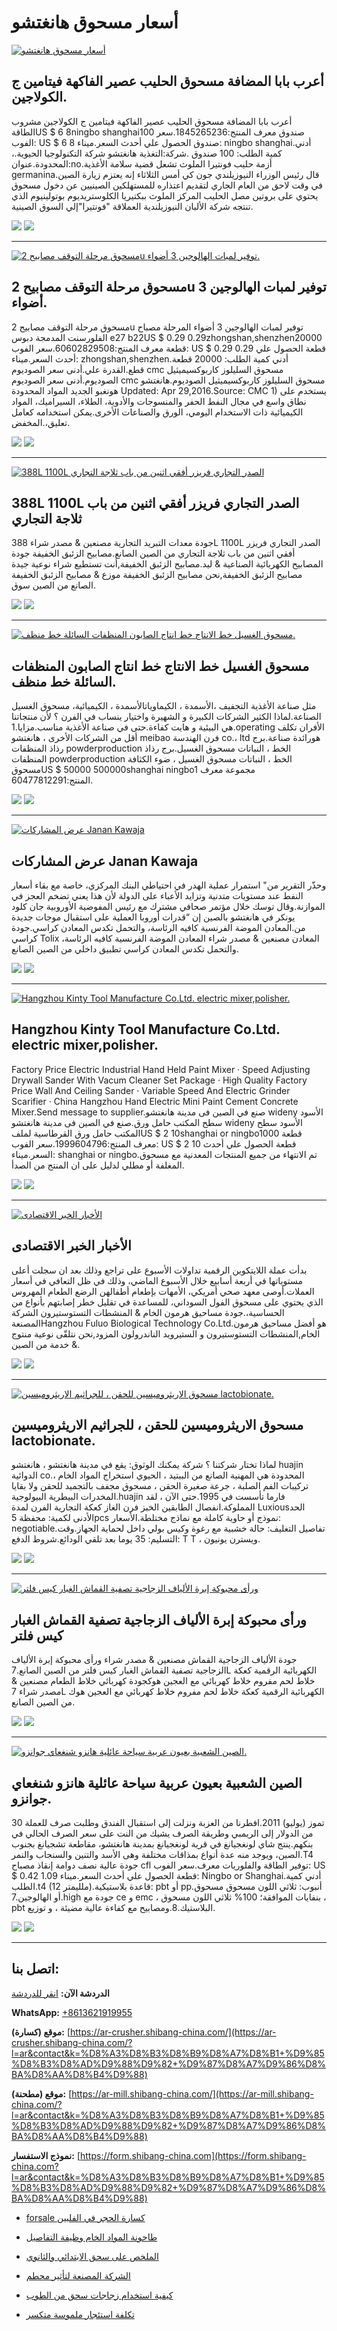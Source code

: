 # أسعار مسحوق هانغتشو

<a href="https://swt.shibang-china.com/?l=ar&img&k=%D8%A3%D8%B3%D8%B9%D8%A7%D8%B1+%D9%85%D8%B3%D8%AD%D9%88%D9%82+%D9%87%D8%A7%D9%86%D8%BA%D8%AA%D8%B4%D9%88" target="_blank">![أسعار مسحوق هانغتشو](http://static.shibang-china.com/all-800x300/534.jpg)</a>

## أعرب بابا المضافة مسحوق الحليب عصير الفاكهة فيتامين ج الكولاجين.
أعرب بابا المضافة مسحوق الحليب عصير الفاكهة فيتامين ج الكولاجين مشروب الطاقةUS $ 6 8ningbo shanghai100 صندوق معرف المنتج:1845265236.سعر الفوب: US $ 6 8 صندوق الحصول علي أحدث السعر.ميناء: ningbo shanghai.أدني كمية الطلب: 100 صندوق .شركة:التغذية هانغتشو شركة التكنولوجيا الحيوية.، المحدودة.عنوان:no.أزمة حليب فونتيرا الملوث تشعل قضية سلامة الأغذية germanina.قال رئيس الوزراء النيوزيلندي جون كي أمس الثلاثاء إنه يعتزم زيارة الصين في وقت لاحق من العام الجاري لتقديم اعتذاره للمستهلكين الصينيين عن دخول مسحوق يحتوي على بروتين مصل الحليب المركز الملوث ببكتيريا الكلوستريديوم بوتولينيوم الذي تنتجه شركة الألبان النيوزيلندية العملاقة &quot;فونتيرا&quot;إلي السوق الصينية.


<a href="https://whatsapp.shibangsoft.com/WhatsApp.php" target="_blank" title="WhatsApp">![](http://static.shibang-china.com/icon/whatsapp.png)</a> <a href="https://swt.shibang-china.com/?l=ar&icon&k=%D8%A3%D8%B3%D8%B9%D8%A7%D8%B1+%D9%85%D8%B3%D8%AD%D9%88%D9%82+%D9%87%D8%A7%D9%86%D8%BA%D8%AA%D8%B4%D9%88" target="_blank">![](http://static.shibang-china.com/icon/chat-ar.png)</a>

---

<a href="https://swt.shibang-china.com/?l=ar&img&k=%D8%A3%D8%B3%D8%B9%D8%A7%D8%B1+%D9%85%D8%B3%D8%AD%D9%88%D9%82+%D9%87%D8%A7%D9%86%D8%BA%D8%AA%D8%B4%D9%88" target="_blank">![مسحوق مرحلة التوقف مصابيح 2u توفير لمبات الهالوجين 3 أضواء.](http://static.shibang-china.com/all-800x300/466.jpg)</a>

## مسحوق مرحلة التوقف مصابيح 2u توفير لمبات الهالوجين 3 أضواء.
مسحوق مرحلة التوقف مصابيح 2u توفير لمبات الهالوجين 3 أضواء المرحلة مصباح الفلورسنت المدمجة دبوس e27 b22US $ 0.29 0.29zhongshan,shenzhen20000 قطعة معرف المنتج:60602829508.سعر الفوب: US $ 0.29 0.29 قطعة الحصول علي أحدث السعر.ميناء: zhongshan,shenzhen.أدني كمية الطلب: 20000 قطعة قطع.القدرة علي.أدنى سعر الصوديوم cmc مسحوق السليلوز كاربوكسيميثيل الصوديوم.أدنى سعر الصوديوم cmc مسحوق السليلوز كاربوكسيميثيل الصوديوم.هانغتشو هونغبو الجديد المواد المحدودة Updated: Apr 29,2016.Source: CMC 1) يستخدم على نطاق واسع في مجال النفط الحفر والمنسوجات والأدوية، الطلاء، السيراميك، المواد الكيميائية ذات الاستخدام اليومي، الورق والصناعات الأخرى.يمكن استخدامه كعامل تعليق،.المخفض.


<a href="https://whatsapp.shibangsoft.com/WhatsApp.php" target="_blank" title="WhatsApp">![](http://static.shibang-china.com/icon/whatsapp.png)</a> <a href="https://swt.shibang-china.com/?l=ar&icon&k=%D8%A3%D8%B3%D8%B9%D8%A7%D8%B1+%D9%85%D8%B3%D8%AD%D9%88%D9%82+%D9%87%D8%A7%D9%86%D8%BA%D8%AA%D8%B4%D9%88" target="_blank">![](http://static.shibang-china.com/icon/chat-ar.png)</a>

---

<a href="https://swt.shibang-china.com/?l=ar&img&k=%D8%A3%D8%B3%D8%B9%D8%A7%D8%B1+%D9%85%D8%B3%D8%AD%D9%88%D9%82+%D9%87%D8%A7%D9%86%D8%BA%D8%AA%D8%B4%D9%88" target="_blank">![388L 1100L الصدر التجاري فريزر أفقي اثنين من باب ثلاجة التجاري](http://static.shibang-china.com/all-800x300/648.jpg)</a>

## 388L 1100L الصدر التجاري فريزر أفقي اثنين من باب ثلاجة التجاري
جودة معدات التبريد التجارية مصنعين &amp; مصدر شراء 388L 1100L الصدر التجاري فريزر أفقي اثنين من باب ثلاجة التجاري من الصين الصانع.مصابيح الزئبق الخفيفة جودة المصابيح الكهربائية الصناعية &amp; ليد.مصابيح الزئبق الخفيفة,أنت تستطيع شراء نوعية جيدة مصابيح الزئبق الخفيفة,نحن مصابيح الزئبق الخفيفة موزع &amp; مصابيح الزئبق الخفيفة الصانع من الصين سوق.


<a href="https://whatsapp.shibangsoft.com/WhatsApp.php" target="_blank" title="WhatsApp">![](http://static.shibang-china.com/icon/whatsapp.png)</a> <a href="https://swt.shibang-china.com/?l=ar&icon&k=%D8%A3%D8%B3%D8%B9%D8%A7%D8%B1+%D9%85%D8%B3%D8%AD%D9%88%D9%82+%D9%87%D8%A7%D9%86%D8%BA%D8%AA%D8%B4%D9%88" target="_blank">![](http://static.shibang-china.com/icon/chat-ar.png)</a>

---

<a href="https://swt.shibang-china.com/?l=ar&img&k=%D8%A3%D8%B3%D8%B9%D8%A7%D8%B1+%D9%85%D8%B3%D8%AD%D9%88%D9%82+%D9%87%D8%A7%D9%86%D8%BA%D8%AA%D8%B4%D9%88" target="_blank">![مسحوق الغسيل خط الانتاج خط انتاج الصابون المنظفات السائلة خط منظف.](http://static.shibang-china.com/all-800x300/359.jpg)</a>

## مسحوق الغسيل خط الانتاج خط انتاج الصابون المنظفات السائلة خط منظف.
مثل صناعة الأغذية التجفيف ،الأسمدة ، الكيماوياتالأسمدة ، الكيميائية، مسحوق الغسيل الصناعة.لماذا الكثير الشركات الكبيرة و الشهيرة واختيار ينساب في الفرن ؟ لأن منتجاتنا هي البيئية و هايت كفاءة.حتى في صناعة الأغذية مناسب.مزايا.1.operating الأفران تكلف أقل من الشركات الأخرى ، هانغتشو meibao فرن الهندسة co.، ltd هورائدة صناعة.برج رذاذ المنظفات powderproduction الخط ، النباتات مسحوق الغسيل.برج رذاذ المنظفات powderproduction الخط ، النباتات مسحوق الغسيل ، ضوء الكثافة مسحوقUS $ 50000 500000shanghai ningbo1 مجموعة معرف المنتج:60477812291.


<a href="https://whatsapp.shibangsoft.com/WhatsApp.php" target="_blank" title="WhatsApp">![](http://static.shibang-china.com/icon/whatsapp.png)</a> <a href="https://swt.shibang-china.com/?l=ar&icon&k=%D8%A3%D8%B3%D8%B9%D8%A7%D8%B1+%D9%85%D8%B3%D8%AD%D9%88%D9%82+%D9%87%D8%A7%D9%86%D8%BA%D8%AA%D8%B4%D9%88" target="_blank">![](http://static.shibang-china.com/icon/chat-ar.png)</a>

---

<a href="https://swt.shibang-china.com/?l=ar&img&k=%D8%A3%D8%B3%D8%B9%D8%A7%D8%B1+%D9%85%D8%B3%D8%AD%D9%88%D9%82+%D9%87%D8%A7%D9%86%D8%BA%D8%AA%D8%B4%D9%88" target="_blank">![عرض المشاركات Janan Kawaja](http://static.shibang-china.com/all-800x300/473.jpg)</a>

## عرض المشاركات Janan Kawaja
وحذّر التقرير من&quot; استمرار عملية الهدر في احتياطي البنك المركزي، خاصة مع بقاء أسعار النفط عند مستويات متدنية وتزايد الأعباء على الدولة لأن هذا يعني تضخم العجز في الموازنة.وقال توسك خلال مؤتمر صحافي مشترك مع رئيس المفوضية الأوروبية جان كلود يونكر في هانغتشو بالصين إن “قدرات أوروبا العملية على استقبال موجات جديدة من.المعادن الموضة الفرنسية كافيه الرئاسة، والتحمل تكدس المعادن كراسي.جودة كراسي Tolix المعادن مصنعين &amp; مصدر شراء المعادن الموضة الفرنسية كافيه الرئاسة، والتحمل تكدس المعادن كراسي تطبيق داخلي من الصين الصانع.


<a href="https://whatsapp.shibangsoft.com/WhatsApp.php" target="_blank" title="WhatsApp">![](http://static.shibang-china.com/icon/whatsapp.png)</a> <a href="https://swt.shibang-china.com/?l=ar&icon&k=%D8%A3%D8%B3%D8%B9%D8%A7%D8%B1+%D9%85%D8%B3%D8%AD%D9%88%D9%82+%D9%87%D8%A7%D9%86%D8%BA%D8%AA%D8%B4%D9%88" target="_blank">![](http://static.shibang-china.com/icon/chat-ar.png)</a>

---

<a href="https://swt.shibang-china.com/?l=ar&img&k=%D8%A3%D8%B3%D8%B9%D8%A7%D8%B1+%D9%85%D8%B3%D8%AD%D9%88%D9%82+%D9%87%D8%A7%D9%86%D8%BA%D8%AA%D8%B4%D9%88" target="_blank">![Hangzhou Kinty Tool Manufacture Co.Ltd. electric mixer,polisher.](http://static.shibang-china.com/all-800x300/160.jpg)</a>

## Hangzhou Kinty Tool Manufacture Co.Ltd. electric mixer,polisher.
Factory Price Electric Industrial Hand Held Paint Mixer &middot; Speed Adjusting Drywall Sander With Vacum Cleaner Set Package &middot; High Quality Factory Price Wall And Ceiling Sander &middot; Variable Speed And Electric Grinder Scarifier &middot; China Hangzhou Hand Electric Mini Paint Cement Concrete Mixer.Send message to supplier.صنع في الصين فى مدينة هانغتشو wideny الأسود سطح المكتب حامل ورق.صنع في الصين فى مدينة هانغتشو wideny الأسود سطح المكتب حامل ورق القرطاسية لملفUS $ 2 10shanghai or ningbo1000 قطعة معرف المنتج:1999604796.سعر الفوب: US $ 2 10 قطعة الحصول علي أحدث السعر.ميناء: shanghai or ningbo.تم الانتهاء من جميع المنتجات المعدنية مع مسحوق المغلفة أو مطلي لدليل على ان المنتج من الصدأ.


<a href="https://whatsapp.shibangsoft.com/WhatsApp.php" target="_blank" title="WhatsApp">![](http://static.shibang-china.com/icon/whatsapp.png)</a> <a href="https://swt.shibang-china.com/?l=ar&icon&k=%D8%A3%D8%B3%D8%B9%D8%A7%D8%B1+%D9%85%D8%B3%D8%AD%D9%88%D9%82+%D9%87%D8%A7%D9%86%D8%BA%D8%AA%D8%B4%D9%88" target="_blank">![](http://static.shibang-china.com/icon/chat-ar.png)</a>

---

<a href="https://swt.shibang-china.com/?l=ar&img&k=%D8%A3%D8%B3%D8%B9%D8%A7%D8%B1+%D9%85%D8%B3%D8%AD%D9%88%D9%82+%D9%87%D8%A7%D9%86%D8%BA%D8%AA%D8%B4%D9%88" target="_blank">![الأخبار الخبر الاقتصادى](http://static.shibang-china.com/all-800x300/987.jpg)</a>

## الأخبار الخبر الاقتصادى
بدأت عملة اللايتكوين الرقمية تداولات الأسبوع على تراجع وذلك بعد ان سجلت أعلى مستوياتها في أربعة أسابيع خلال الأسبوع الماضي، وذلك في ظل التعافي في أسعار العملات.أوصى معهد صحي أمريكي، الأمهات بإطعام أطفالهن الرضع الطعام المهروس الذي يحتوي على مسحوق الفول السوداني، للمساعدة في تقليل خطر إصابتهم بأنواع من الحساسية،.جودة مساحيق هرمون الخام &amp; المنشطات التستوستيرون الشركة المصنعةHangzhou Fuluo Biological Technology Co.Ltd.هو أفضل مساحيق هرمون الخام,المنشطات التستوستيرون و الستيرويد الناندرولون المزود,نحن نتلقّى نوعية منتوج &amp; خدمة من الصين.


<a href="https://whatsapp.shibangsoft.com/WhatsApp.php" target="_blank" title="WhatsApp">![](http://static.shibang-china.com/icon/whatsapp.png)</a> <a href="https://swt.shibang-china.com/?l=ar&icon&k=%D8%A3%D8%B3%D8%B9%D8%A7%D8%B1+%D9%85%D8%B3%D8%AD%D9%88%D9%82+%D9%87%D8%A7%D9%86%D8%BA%D8%AA%D8%B4%D9%88" target="_blank">![](http://static.shibang-china.com/icon/chat-ar.png)</a>

---

<a href="https://swt.shibang-china.com/?l=ar&img&k=%D8%A3%D8%B3%D8%B9%D8%A7%D8%B1+%D9%85%D8%B3%D8%AD%D9%88%D9%82+%D9%87%D8%A7%D9%86%D8%BA%D8%AA%D8%B4%D9%88" target="_blank">![مسحوق الاريثروميسين للحقن ، للجراثيم الاريثروميسين lactobionate.](http://static.shibang-china.com/all-800x300/914.jpg)</a>

## مسحوق الاريثروميسين للحقن ، للجراثيم الاريثروميسين lactobionate.
لماذا تختار شركتنا ؟ شركة يمكنك الوثوق: يقع في مدينة هانغتشو ، هانغتشو huajin الدوائية co.المحدودة هي المهنية الصانع من الببتيد ، الحيوي استخراج المواد الخام ، تركيبات الفم الصلبة ، جرعة صغيرة الحقن ، مسحوق مجفف بالتجميد للحقن ولا بقايا المخدرات البيطرية البيولوجية.huajin فارما تأسست في 1995.حتى الآن ، لقد المملوكة.انفصال الطابقين الخبز فرن الغاز كعكة التجارية الفرن لمدة Luxiousالحد الأدنى لكمية: محفظة 5pcs نموذج أو حاوية كاملة مع نماذج مختلطة.الأسعار: negotiable.تفاصيل التغليف: حالة خشبية مع رغوة وكيس بولي داخل لحماية الجهاز.وقت التسليم: 35 يوما بعد تلقي الودائع.شروط الدفع: T T ، ويسترن يونيون.


<a href="https://whatsapp.shibangsoft.com/WhatsApp.php" target="_blank" title="WhatsApp">![](http://static.shibang-china.com/icon/whatsapp.png)</a> <a href="https://swt.shibang-china.com/?l=ar&icon&k=%D8%A3%D8%B3%D8%B9%D8%A7%D8%B1+%D9%85%D8%B3%D8%AD%D9%88%D9%82+%D9%87%D8%A7%D9%86%D8%BA%D8%AA%D8%B4%D9%88" target="_blank">![](http://static.shibang-china.com/icon/chat-ar.png)</a>

---

<a href="https://swt.shibang-china.com/?l=ar&img&k=%D8%A3%D8%B3%D8%B9%D8%A7%D8%B1+%D9%85%D8%B3%D8%AD%D9%88%D9%82+%D9%87%D8%A7%D9%86%D8%BA%D8%AA%D8%B4%D9%88" target="_blank">![ورأى محبوكة إبرة الألياف الزجاجية تصفية القماش الغبار كيس فلتر](http://static.shibang-china.com/all-800x300/1268.jpg)</a>

## ورأى محبوكة إبرة الألياف الزجاجية تصفية القماش الغبار كيس فلتر
جودة الألياف الزجاجية القماش مصنعين &amp; مصدر شراء ورأى محبوكة إبرة الألياف الزجاجية تصفية القماش الغبار كيس فلتر من الصين الصانع.7L الكهربائية الرقمية كعكة خلاط لحم مفروم خلاط كهربائي مع العجين هوكجودة كهربائي خلاط الطعام مصنعين &amp; مصدر شراء 7L الكهربائية الرقمية كعكة خلاط لحم مفروم خلاط كهربائي مع العجين هوك من الصين الصانع.


<a href="https://whatsapp.shibangsoft.com/WhatsApp.php" target="_blank" title="WhatsApp">![](http://static.shibang-china.com/icon/whatsapp.png)</a> <a href="https://swt.shibang-china.com/?l=ar&icon&k=%D8%A3%D8%B3%D8%B9%D8%A7%D8%B1+%D9%85%D8%B3%D8%AD%D9%88%D9%82+%D9%87%D8%A7%D9%86%D8%BA%D8%AA%D8%B4%D9%88" target="_blank">![](http://static.shibang-china.com/icon/chat-ar.png)</a>

---

<a href="https://swt.shibang-china.com/?l=ar&img&k=%D8%A3%D8%B3%D8%B9%D8%A7%D8%B1+%D9%85%D8%B3%D8%AD%D9%88%D9%82+%D9%87%D8%A7%D9%86%D8%BA%D8%AA%D8%B4%D9%88" target="_blank">![الصين الشعبية بعيون عربية سياحة عائلية هانزو شنغعاي جوانزو.](http://static.shibang-china.com/all-800x300/512.jpg)</a>

## الصين الشعبية بعيون عربية سياحة عائلية هانزو شنغعاي جوانزو.
30 تموز (يوليو) 2011.افطرنا من العزبة ونزلت إلى استقبال الفندق وطلبت صرف للعملة من الدولار إلى الريمبي وطريقة الصرف يشيك من النت على سعر الصرف الحالي في بنكهم.ينتج شاي لونغجيانغ في قرية لونغجيانغ بمدينة هانغتشو، مقاطعة تشجيانغ بجنوب الصين، ويوجد منه عدة أنواع بمذاقات مختلفة وهى الأسد والتنين والسنجاب والنمر.T4 جودة عالية نصف دوامة إنقاذ مصباح cfl توفير الطاقة والفلوريات معرف.سعر الفوب: US $ 0.42 1.09 قطعة الحصول علي أحدث السعر.ميناء: Ningbo or Shanghai.أدني كمية الطلب.t4 (12 ملليمتر).قاعدة بلاستيكية: pbt أو pp.أنبوب: ثلاثي اللون مسحوق مسحوق أو الهالوجين.7.high جودة مع ce و emc ، بنفايات الموافقة؛ 100% ثلاثي اللون مسحوق ، pbt البلاستيك.8.ومصابيح مع كفاءة عالية مضيئة ، و توزيع.


<a href="https://whatsapp.shibangsoft.com/WhatsApp.php" target="_blank" title="WhatsApp">![](http://static.shibang-china.com/icon/whatsapp.png)</a> <a href="https://swt.shibang-china.com/?l=ar&icon&k=%D8%A3%D8%B3%D8%B9%D8%A7%D8%B1+%D9%85%D8%B3%D8%AD%D9%88%D9%82+%D9%87%D8%A7%D9%86%D8%BA%D8%AA%D8%B4%D9%88" target="_blank">![](http://static.shibang-china.com/icon/chat-ar.png)</a>

---
## اتصل بنا:

**الدردشة الآن:** [انقر للدردشة](https://swt.shibang-china.com?l=ar&contact&k=%D8%A3%D8%B3%D8%B9%D8%A7%D8%B1+%D9%85%D8%B3%D8%AD%D9%88%D9%82+%D9%87%D8%A7%D9%86%D8%BA%D8%AA%D8%B4%D9%88)

**WhatsApp:**  [+8613621919955](https://whatsapp.shibangsoft.com/WhatsApp.php)

**موقع (كسارة):** [https://ar-crusher.shibang-china.com/](https://ar-crusher.shibang-china.com/?l=ar&contact&k=%D8%A3%D8%B3%D8%B9%D8%A7%D8%B1+%D9%85%D8%B3%D8%AD%D9%88%D9%82+%D9%87%D8%A7%D9%86%D8%BA%D8%AA%D8%B4%D9%88)

**موقع (مطحنة):** [https://ar-mill.shibang-china.com/](https://ar-mill.shibang-china.com/?l=ar&contact&k=%D8%A3%D8%B3%D8%B9%D8%A7%D8%B1+%D9%85%D8%B3%D8%AD%D9%88%D9%82+%D9%87%D8%A7%D9%86%D8%BA%D8%AA%D8%B4%D9%88)

**نموذج الاستفسار:** [https://form.shibang-china.com](https://form.shibang-china.com?l=ar&contact&k=%D8%A3%D8%B3%D8%B9%D8%A7%D8%B1+%D9%85%D8%B3%D8%AD%D9%88%D9%82+%D9%87%D8%A7%D9%86%D8%BA%D8%AA%D8%B4%D9%88)

* [forsale كسارة الحجر في الفلبين](../29/forsale%20%D9%83%D8%B3%D8%A7%D8%B1%D8%A9%20%D8%A7%D9%84%D8%AD%D8%AC%D8%B1%20%D9%81%D9%8A%20%D8%A7%D9%84%D9%81%D9%84%D8%A8%D9%8A%D9%86.md)

* [طاحونة المواد الخام وظيفة التفاصيل](../30/%D8%B7%D8%A7%D8%AD%D9%88%D9%86%D8%A9%20%D8%A7%D9%84%D9%85%D9%88%D8%A7%D8%AF%20%D8%A7%D9%84%D8%AE%D8%A7%D9%85%20%D9%88%D8%B8%D9%8A%D9%81%D8%A9%20%D8%A7%D9%84%D8%AA%D9%81%D8%A7%D8%B5%D9%8A%D9%84.md)

* [الملخص على سحق الابتدائي والثانوي](../26/%D8%A7%D9%84%D9%85%D9%84%D8%AE%D8%B5%20%D8%B9%D9%84%D9%89%20%D8%B3%D8%AD%D9%82%20%D8%A7%D9%84%D8%A7%D8%A8%D8%AA%D8%AF%D8%A7%D8%A6%D9%8A%20%D9%88%D8%A7%D9%84%D8%AB%D8%A7%D9%86%D9%88%D9%8A.md)

* [الشركة المصنعة لتأثير محطم](../27/%D8%A7%D9%84%D8%B4%D8%B1%D9%83%D8%A9%20%D8%A7%D9%84%D9%85%D8%B5%D9%86%D8%B9%D8%A9%20%D9%84%D8%AA%D8%A3%D8%AB%D9%8A%D8%B1%20%D9%85%D8%AD%D8%B7%D9%85.md)

* [كيفية استخدام زجاجات سحق من الطوب](../28/%D9%83%D9%8A%D9%81%D9%8A%D8%A9%20%D8%A7%D8%B3%D8%AA%D8%AE%D8%AF%D8%A7%D9%85%20%D8%B2%D8%AC%D8%A7%D8%AC%D8%A7%D8%AA%20%D8%B3%D8%AD%D9%82%20%D9%85%D9%86%20%D8%A7%D9%84%D8%B7%D9%88%D8%A8.md)

* [تكلفة استئجار ملموسة متكسر](../27/%D8%AA%D9%83%D9%84%D9%81%D8%A9%20%D8%A7%D8%B3%D8%AA%D8%A6%D8%AC%D8%A7%D8%B1%20%D9%85%D9%84%D9%85%D9%88%D8%B3%D8%A9%20%D9%85%D8%AA%D9%83%D8%B3%D8%B1.md)